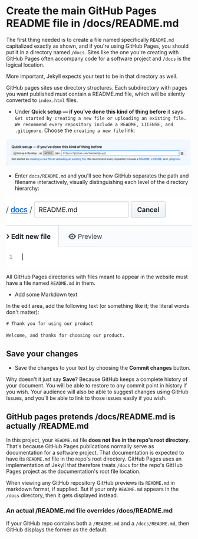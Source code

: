# Create the main GitHub Pages README file in /docs/README.md 

The first thing needed is to create a file named specifically `README.md` capitalized exactly as shown, 
and if you're using GitHub Pages, you should put it in a directory named `/docs`. 
Sites like the one you're creating with GitHub Pages often accompany code for a software project and `/docs` is the logical location.

More important, Jekyll expects your text to be in that directory as well.

GitHub pages sites use directory structures. Each subdirectory with pages you want published must contain
a README.md file, which will be silently converted to `index.html` files.

* Under **Quick setup — if you’ve done this kind of thing before** it says
`Get started by creating a new file or uploading an existing file. We recommend every repository include a README, LICENSE, and .gitignore`. 
Choose the `creating a new file` link:

![Creating a new repository](./assets/github-quick-setup.png)

* Enter `docs/README.md` and you'll see how GitHub separates the path and filename
interactively, visually distinguishing each level of the directory
hierarchy:

![Each slash creates a new directory](./assets/github-enter-directory-slash-filename.png)

All GitHub Pages directories with files meant to appear in the website
must have a file named `README.md` in them.

* Add some Markdown text

In the edit area, add the following text (or something like it; the literal words don't matter):

```
# Thank you for using our product

Welcome, and thanks for choosing our product.
```

## Save your changes

* Save the changes to your text by choosing the **Commit changes** button.

Why doesn't it just say **Save**? Because GitHub keeps a complete history of your document.
You will be able to restore to any commit point in history if you wish. Your audience will
also be able to suggest changes using GitHub Issues, and you'll be able to link to those
issues easily if you wish.

## GitHub pages pretends /docs/README.md is actually /README.md

In this project, your `README.md` file **does not live in the repo's root directory**. 
That's because GitHub Pages publications normally serve as documentation for a software project.
That documentation is expected to have its `README.md` file in the repo's root directory.
GitHub Pages uses an implementation of Jekyll that therefore treats `/docs` for the repo's
GitHub Pages project as the documentation's root file location.

When viewing any GitHub repository GitHub previews its `README.md` in markdown format, if supplied. But if
your only `README.md` appears in the `/docs` directory, then it gets displayed instead.

### An actual /README.md file overrides /docs/README.md

If your GitHub repo contains both a `/README.md` and a `/docs/README.md`, then GitHub displays the
former as the default.
